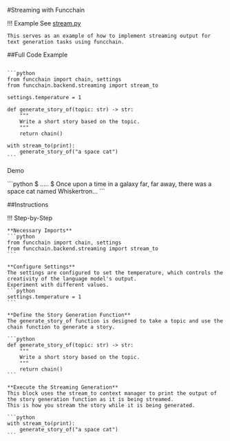 #Streaming with Funcchain

!!! Example
    See [stream.py](https://github.com/shroominic/funcchain/blob/main/examples/stream.py)

    This serves as an example of how to implement streaming output for text generation tasks using funcchain.

##Full Code Example
<pre><code id="codeblock">
```python
from funcchain import chain, settings
from funcchain.backend.streaming import stream_to

settings.temperature = 1

def generate_story_of(topic: str) -> str:
    """
    Write a short story based on the topic.
    """
    return chain()

with stream_to(print):
    generate_story_of("a space cat")
```  
</code></pre>

Demo
<div class="termy">
```python
$ .....
$ Once upon a time in a galaxy far, far away, there was a space cat named Whiskertron...
```
</div>

##Instructions

!!! Step-by-Step

    **Necessary Imports**
    ```python
	from funcchain import chain, settings
	from funcchain.backend.streaming import stream_to
    ```

    **Configure Settings**
    The settings are configured to set the temperature, which controls the creativity of the language model's output.
    Experiment with different values.
    ```python
	settings.temperature = 1
    ```

    **Define the Story Generation Function**
    The generate_story_of function is designed to take a topic and use the chain function to generate a story.

    ```python
	def generate_story_of(topic: str) -> str:
	    """
	    Write a short story based on the topic.
	    """
	    return chain()
    ```

    **Execute the Streaming Generation**
    This block uses the stream_to context manager to print the output of the story generation function as it is being streamed.
    This is how you stream the story while it is being generated.

    ```python
	with stream_to(print):
	    generate_story_of("a space cat")
    ```